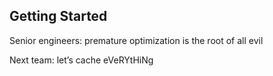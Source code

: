 ## Getting Started

Senior engineers: premature optimization is the root of all evil

Next team: let’s cache eVeRYtHiNg
